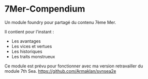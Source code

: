 # 7Mer-Compendium
Un module foundry pour partagé du contenu 7ème Mer.

Il contient pour l'instant : 
- Les avantages
- Les vices et vertues
- Les historiques
- Les traits monstrueux

Ce module est prévu pour fonctionner avec ma version retravailler du module 7th Sea.
https://github.com/Armaklan/svnsea2e